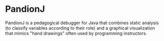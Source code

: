 # PandionJ
PandionJ is a pedagogical debugger for Java that combines static analysis (to classify variables according to their role) and a graphical visualization that mimics "hand drawings" often used by programming instructors.  
